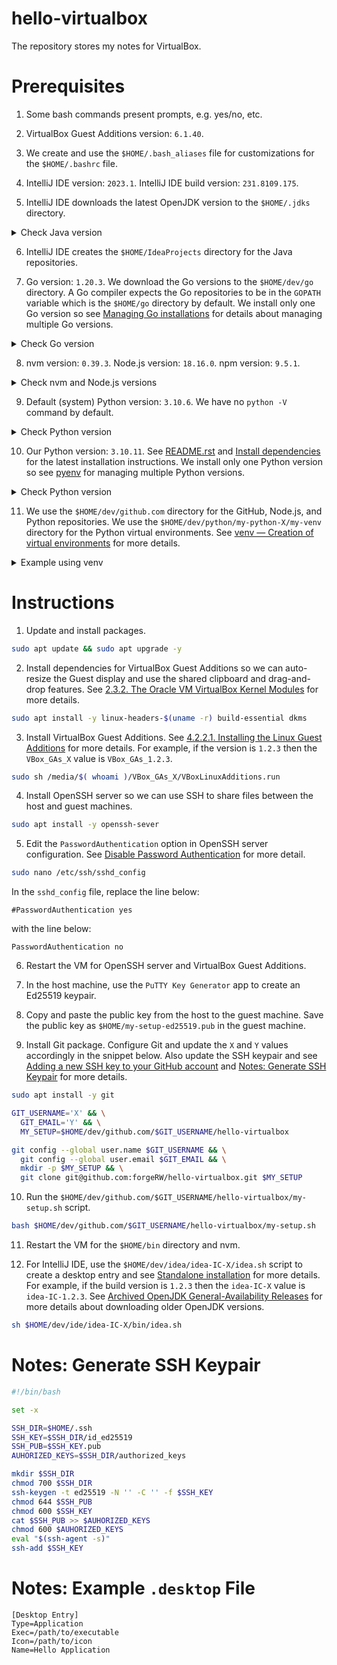 # hello-virtualbox

The repository stores my notes for VirtualBox.

# Prerequisites

1. Some bash commands present prompts, e.g. yes/no, etc.

2. VirtualBox Guest Additions version: `6.1.40`.

3. We create and use the `$HOME/.bash_aliases` file for customizations for the `$HOME/.bashrc` file.

4. IntelliJ IDE version: `2023.1`. IntelliJ IDE build version: `231.8109.175`.

5. IntelliJ IDE downloads the latest OpenJDK version to the `$HOME/.jdks` directory.

<details>
  <summary>Check Java version</summary>

```bash
.jdks/openjdk-20.0.1/bin/java -version

Output:
openjdk version "20.0.1" 2023-04-18
OpenJDK Runtime Environment (build 20.0.1+9-29)
OpenJDK 64-Bit Server VM (build 20.0.1+9-29, mixed mode, sharing)
```
</details>

6.  IntelliJ IDE creates the `$HOME/IdeaProjects` directory for the Java repositories.

7. Go version: `1.20.3`. We download the Go versions to the `$HOME/dev/go` directory. A Go compiler expects the Go repositories to be in the `GOPATH` variable which is the `$HOME/go` directory by default. We install only one Go version so see [Managing Go installations](https://go.dev/doc/manage-install) for details about managing multiple Go versions.

<details>
  <summary>Check Go version</summary>

```bash
go version

Output:
go version go1.20.3 linux/amd64
```

```bash
go env
```
</details>

8. nvm version: `0.39.3`. Node.js version: `18.16.0`. npm version: `9.5.1`.

<details>
  <summary>Check nvm and Node.js versions</summary>

```bash
nvm --version

Output:
0.39.3
```

```bash
nvm install v18.16.0
nvm use node # equivalent to nvm use v18.16.0
which node

Output:
$HOME/.config/nvm/versions/node/v18.16.0/bin/node

which nvm

Output:
$HOME/.config/nvm/versions/node/v18.16.0/bin/nvm
```

```
node --version

Output:
v18.16.0

npm --version

Output:
9.5.1
```
</details>

9. Default (system) Python version: `3.10.6`. We have no `python -V` command by default.

<details>
  <summary>Check Python version</summary>

```bash
which python

Output: Nothing
```

```bash
which python3

Output:
/usr/bin/python3

python3 -V

Output:
Python 3.10.6
```
</details>

10. Our Python version: `3.10.11`. See [README.rst](https://github.com/python/cpython/blob/main/README.rst) and [Install dependencies](https://devguide.python.org/getting-started/setup-building/index.html#install-dependencies) for the latest installation instructions. We install only one Python version so see [pyenv](https://github.com/pyenv/pyenv#getting-pyenv) for managing multiple Python versions.

<details>
  <summary>Check Python version</summary>

```bash
my-python -V

Output:
Python 3.10.11

my-pip -V

Output:
pip 23.0.1 from $HOME/dev/python/my-python-3.10.11/lib/python3.10/site-packages/pip (python 3.10)
```
</details>

11. We use the `$HOME/dev/github.com` directory for the GitHub, Node.js, and Python repositories. We use the `$HOME/dev/python/my-python-X/my-venv` directory for the Python virtual environments. See [venv — Creation of virtual environments](https://docs.python.org/3.10/library/venv.html) for more details.

<details>
  <summary>Example using venv</summary>

```bash
my-python3.10 -m venv $HOME/dev/python/my-python-3.10.11/my-venv/env
source $HOME/dev/python/my-python-3.10.11/my-venv/env/bin/activate
python -V

Output:
Python 3.10.11
```

```bash
deactivate

Output: Nothing
```
</details>

# Instructions

1. Update and install packages.

```bash
sudo apt update && sudo apt upgrade -y
```

2. Install dependencies for VirtualBox Guest Additions so we can auto-resize the Guest display and use the shared clipboard and drag-and-drop features. See [2.3.2. The Oracle VM VirtualBox Kernel Modules](https://www.virtualbox.org/manual/UserManual.html#externalkernelmodules) for more details.

```bash
sudo apt install -y linux-headers-$(uname -r) build-essential dkms
```

3. Install VirtualBox Guest Additions. See [4.2.2.1. Installing the Linux Guest Additions](https://www.virtualbox.org/manual/UserManual.html#additions-linux) for more details. For example, if the version is `1.2.3` then the `VBox_GAs_X` value is `VBox_GAs_1.2.3`.

```bash
sudo sh /media/$( whoami )/VBox_GAs_X/VBoxLinuxAdditions.run
```

4. Install OpenSSH server so we can use SSH to share files between the host and guest machines.

```bash
sudo apt install -y openssh-sever
```

5. Edit the `PasswordAuthentication` option in OpenSSH server configuration. See [Disable Password Authentication](https://help.ubuntu.com/community/SSH/OpenSSH/Configuring) for more detail.

```bash
sudo nano /etc/ssh/sshd_config
```

In the `sshd_config` file, replace the line below:

```text
#PasswordAuthentication yes
```

with the line below:

```text
PasswordAuthentication no
```

6. Restart the VM for OpenSSH server and VirtualBox Guest Additions.

7. In the host machine, use the `PuTTY Key Generator` app to create an Ed25519 keypair.

8. Copy and paste the public key from the host to the guest machine. Save the public key as `$HOME/my-setup-ed25519.pub` in the guest machine.

9. Install Git package. Configure Git and update the `X` and `Y` values accordingly in the snippet below. Also update the SSH keypair and see [Adding a new SSH key to your GitHub account](https://docs.github.com/en/authentication/connecting-to-github-with-ssh/adding-a-new-ssh-key-to-your-github-account) and [Notes: Generate SSH Keypair](#notes-generate-ssh-keypair) for more details.

```bash
sudo apt install -y git
```

```bash
GIT_USERNAME='X' && \
  GIT_EMAIL='Y' && \
  MY_SETUP=$HOME/dev/github.com/$GIT_USERNAME/hello-virtualbox
```

```bash
git config --global user.name $GIT_USERNAME && \
  git config --global user.email $GIT_EMAIL && \
  mkdir -p $MY_SETUP && \
  git clone git@github.com:forgeRW/hello-virtualbox.git $MY_SETUP
```

10. Run the `$HOME/dev/github.com/$GIT_USERNAME/hello-virtualbox/my-setup.sh` script.

```bash
bash $HOME/dev/github.com/$GIT_USERNAME/hello-virtualbox/my-setup.sh
```

11. Restart the VM for the `$HOME/bin` directory and  nvm.

12. For IntelliJ IDE, use the `$HOME/dev/idea/idea-IC-X/idea.sh` script to create a desktop entry and see [Standalone installation](https://www.jetbrains.com/help/idea/installation-guide.html#standalone) for more details. For example, if the build version is `1.2.3` then the `idea-IC-X` value is `idea-IC-1.2.3`. See [Archived OpenJDK General-Availability Releases](https://jdk.java.net/archive) for more details about downloading older OpenJDK versions.

```bash
sh $HOME/dev/ide/idea-IC-X/bin/idea.sh
```

# Notes: Generate SSH Keypair

```bash
#!/bin/bash

set -x

SSH_DIR=$HOME/.ssh
SSH_KEY=$SSH_DIR/id_ed25519
SSH_PUB=$SSH_KEY.pub
AUHORIZED_KEYS=$SSH_DIR/authorized_keys

mkdir $SSH_DIR
chmod 700 $SSH_DIR
ssh-keygen -t ed25519 -N '' -C '' -f $SSH_KEY
chmod 644 $SSH_PUB
chmod 600 $SSH_KEY
cat $SSH_PUB >> $AUHORIZED_KEYS
chmod 600 $AUHORIZED_KEYS
eval "$(ssh-agent -s)"
ssh-add $SSH_KEY
```

# Notes: Example `.desktop` File

```text
[Desktop Entry]
Type=Application
Exec=/path/to/executable
Icon=/path/to/icon
Name=Hello Application
```
